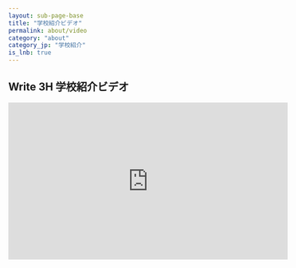 ```yaml
---
layout: sub-page-base
title: "学校紹介ビデオ"
permalink: about/video
category: "about"
category_jp: "学校紹介"
is_lnb: true
---
```


## Write 3H 学校紹介ビデオ

<iframe width="560" height="315" src="https://www.youtube.com/embed/iz7FMMmLoGQ?si=kqtSnk3QJh_80NLM" frameborder="0" allowfullscreen></iframe>
